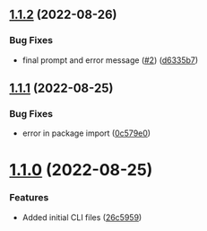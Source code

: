 ## [1.1.2](https://github.com/Pradumnasaraf/LinkFree-CLI/compare/v1.1.1...v1.1.2) (2022-08-26)


### Bug Fixes

* final prompt and error message ([#2](https://github.com/Pradumnasaraf/LinkFree-CLI/issues/2)) ([d6335b7](https://github.com/Pradumnasaraf/LinkFree-CLI/commit/d6335b765d66f1880b3289474c51f5321c2aa5f2))



## [1.1.1](https://github.com/Pradumnasaraf/LinkFree-CLI/compare/v1.1.0...v1.1.1) (2022-08-25)


### Bug Fixes

* error in package import ([0c579e0](https://github.com/Pradumnasaraf/LinkFree-CLI/commit/0c579e0a0a783956812baedcd15fd590c5e79019))



# [1.1.0](https://github.com/Pradumnasaraf/LinkFree-CLI/compare/26c5959506c22ace5b0b6e325d59aa376c36d4b0...v1.1.0) (2022-08-25)


### Features

* Added initial CLI files ([26c5959](https://github.com/Pradumnasaraf/LinkFree-CLI/commit/26c5959506c22ace5b0b6e325d59aa376c36d4b0))



